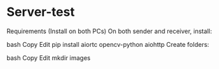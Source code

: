 # Server-test


Requirements (Install on both PCs)
On both sender and receiver, install:

bash
Copy
Edit
pip install aiortc opencv-python aiohttp
Create folders:

bash
Copy
Edit
mkdir images
